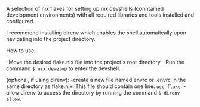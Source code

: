 A selection of nix flakes for setting up nix devshells (conntained development environments) with all required libraries and tools installed and configured.

I recommend installing direnv which enables the shell automatically upon navigating into the project directory.

How to use:

-Move the desired flake.nix file into the project's root directory.
-Run the command ``$ nix develop`` to enter the devshell.

(optional, if using direnv):
-create a new file named envrc or .envrc in the same directory as flake.nix. This file should contain one line: ``use flake``.
-allow direnv to access the directory by running the command ``$ direnv allow``.


